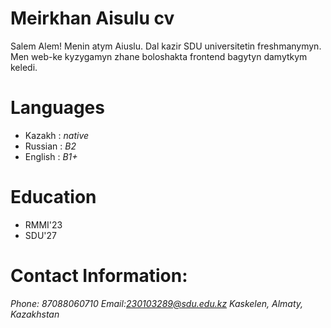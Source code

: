 # Meirkhan Aisulu cv

Salem Alem! Menin atym Aiuslu. Dal kazir SDU universitetin freshmanymyn. Men web-ke kyzygamyn zhane boloshakta frontend bagytyn damytkym keledi.
 
# Languages
+ Kazakh : *native*
+ Russian : *B2*
+ English : *B1+*

# Education
+ RMMI'23
+ SDU'27


# Contact Information:

*Phone: 87088060710*
*Email:230103289@sdu.edu.kz*
*Kaskelen, Almaty, Kazakhstan*


